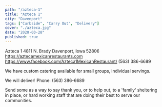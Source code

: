 ```yaml
---
path: "/azteca-1"
title: "Azteca 1"
city: "Davenport"
tags: ["Curbside", "Carry Out", "Delivery"]
cover: "./azteca.jpg"
date: "2020-03-28"
published: true
---
```


Azteca 1
4811 N. Brady
Davenport, Iowa 52806
https://aztecamexicanrestaurants.com
https://www.facebook.com/Azteca1MexicanRestaurant/
(563) 386-6689

We have custom catering available for small groups, individual servings.

We will deliver! Phone: (563) 386-6689

Send some as a way to say thank you, or to help out, to a 'family' sheltering in place, or hard working staff that are doing their best to serve our communities.
